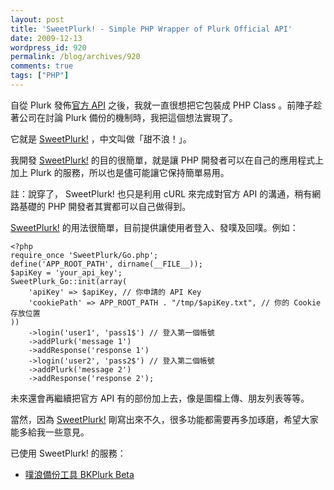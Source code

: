 ```yaml
---
layout: post
title: 'SweetPlurk! - Simple PHP Wrapper of Plurk Official API'
date: 2009-12-13
wordpress_id: 920
permalink: /blog/archives/920
comments: true
tags: ["PHP"]
---
```


自從 Plurk 發佈[官方 API](http://www.plurk.com/API/) 之後，我就一直很想把它包裝成 PHP Class 。前陣子趁著公司在討論 Plurk 備份的機制時，我把這個想法實現了。

它就是 [SweetPlurk!](http://code.google.com/p/sweetplurk/) ，中文叫做「甜不浪！」。

<!--more-->

我開發 [SweetPlurk!](http://code.google.com/p/sweetplurk/) 的目的很簡單，就是讓 PHP 開發者可以在自己的應用程式上加上 Plurk 的服務，所以也是儘可能讓它保持簡單易用。

註：說穿了， SweetPlurk! 也只是利用 cURL 來完成對官方 API 的溝通，稍有網路基礎的 PHP 開發者其實都可以自己做得到。

[SweetPlurk!](http://code.google.com/p/sweetplurk/) 的用法很簡單，目前提供讓使用者登入、發噗及回噗。例如：

```
<?php
require_once 'SweetPlurk/Go.php';
define('APP_ROOT_PATH', dirname(__FILE__));
$apiKey = 'your_api_key';
SweetPlurk_Go::init(array(
    'apiKey' => $apiKey, // 你申請的 API Key
    'cookiePath' => APP_ROOT_PATH . "/tmp/$apiKey.txt", // 你的 Cookie 存放位置
))
    ->login('user1', 'pass1$') // 登入第一個帳號
    ->addPlurk('message 1')
    ->addResponse('response 1')
    ->login('user2', 'pass2$') // 登入第二個帳號
    ->addPlurk('message 2')
    ->addResponse('response 2');

```

未來還會再繼續把官方 API 有的部份加上去，像是圖檔上傳、朋友列表等等。

當然，因為 [SweetPlurk!](http://code.google.com/p/sweetplurk/) 剛寫出來不久，很多功能都需要再多加琢磨，希望大家能多給我一些意見。

已使用 SweetPlurk! 的服務：

* [噗浪備份工具 BKPlurk Beta](http://blog.wabow.com/archives/2124)


